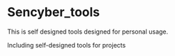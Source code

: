 # Sencyber_tools
This is self designed tools designed for personal usage.

Including self-designed tools for projects
